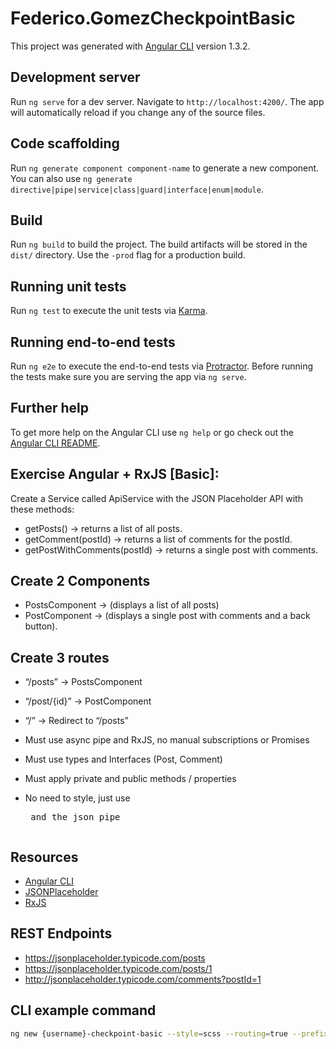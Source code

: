 # Federico.GomezCheckpointBasic

This project was generated with [Angular CLI](https://github.com/angular/angular-cli) version 1.3.2.

## Development server

Run `ng serve` for a dev server. Navigate to `http://localhost:4200/`. The app will automatically reload if you change any of the source files.

## Code scaffolding

Run `ng generate component component-name` to generate a new component. You can also use `ng generate directive|pipe|service|class|guard|interface|enum|module`.

## Build

Run `ng build` to build the project. The build artifacts will be stored in the `dist/` directory. Use the `-prod` flag for a production build.

## Running unit tests

Run `ng test` to execute the unit tests via [Karma](https://karma-runner.github.io).

## Running end-to-end tests

Run `ng e2e` to execute the end-to-end tests via [Protractor](http://www.protractortest.org/).
Before running the tests make sure you are serving the app via `ng serve`.

## Further help

To get more help on the Angular CLI use `ng help` or go check out the [Angular CLI README](https://github.com/angular/angular-cli/blob/master/README.md).



## Exercise Angular + RxJS [Basic]:
Create a Service called ApiService with the JSON Placeholder API with these methods:
- getPosts() ->  returns a list of all posts.
- getComment(postId) ->  returns a list of comments for the postId.
- getPostWithComments(postId) ->  returns a single post with comments.

Create 2 Components
-------------------
- PostsComponent ->  (displays a list of all posts)
- PostComponent ->  (displays a single post with comments and a back button).

Create 3 routes
---------------
- “/posts”    -> PostsComponent
- “/post/{id}”  -> PostComponent
- “/”  ->   Redirect to “/posts”

- Must use async pipe and RxJS, no manual subscriptions or Promises
- Must use types and Interfaces (Post, Comment)
- Must apply private and public methods / properties
- No need to style, just use <pre> and the json pipe

Resources
---------
- [Angular CLI](https://github.com/angular/angular-cli)
- [JSONPlaceholder](https://github.com/typicode/jsonplaceholder)
- [RxJS](http://reactivex.io/rxjs/class/es6/Observable.js~Observable.html)

REST Endpoints
------------------
- https://jsonplaceholder.typicode.com/posts 
- https://jsonplaceholder.typicode.com/posts/1 
- http://jsonplaceholder.typicode.com/comments?postId=1 

CLI example command
-------------------
```bash
ng new {username}-checkpoint-basic --style=scss --routing=true --prefix=gl
```
